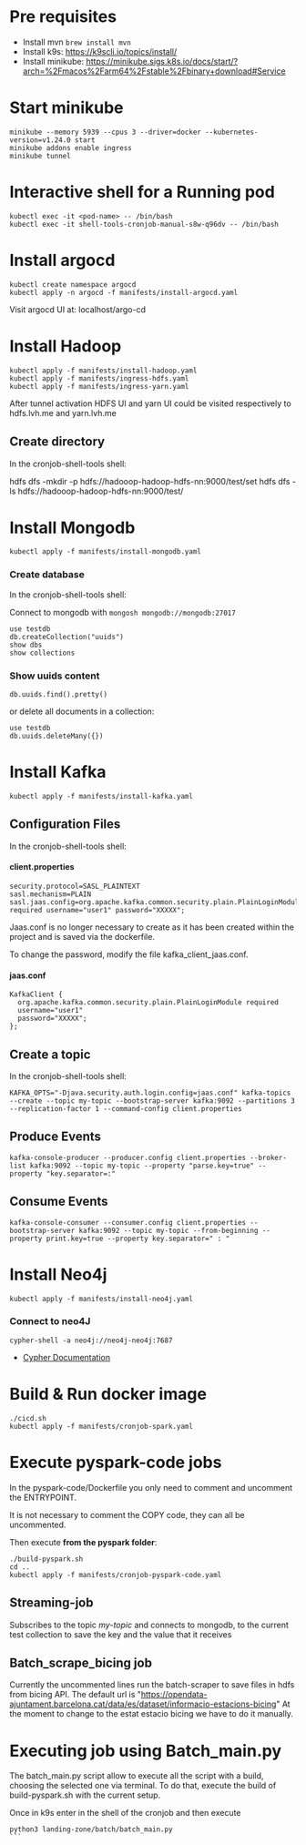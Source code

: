 # Pre requisites
- Install mvn `brew install mvn`
- Install k9s: https://k9scli.io/topics/install/
- Install minikube: https://minikube.sigs.k8s.io/docs/start/?arch=%2Fmacos%2Farm64%2Fstable%2Fbinary+download#Service

# Start minikube
```
minikube --memory 5939 --cpus 3 --driver=docker --kubernetes-version=v1.24.0 start
minikube addons enable ingress
minikube tunnel
```

# Interactive shell for a Running pod
```
kubectl exec -it <pod-name> -- /bin/bash
kubectl exec -it shell-tools-cronjob-manual-s8w-q96dv -- /bin/bash
```

# Install argocd
```
kubectl create namespace argocd
kubectl apply -n argocd -f manifests/install-argocd.yaml
```
Visit argocd UI at: localhost/argo-cd

# Install Hadoop
```
kubectl apply -f manifests/install-hadoop.yaml
kubectl apply -f manifests/ingress-hdfs.yaml
kubectl apply -f manifests/ingress-yarn.yaml
```
After tunnel activation HDFS UI and yarn UI could be visited respectively to hdfs.lvh.me and yarn.lvh.me

## Create directory

In the cronjob-shell-tools shell: 

hdfs dfs -mkdir -p hdfs://hadooop-hadoop-hdfs-nn:9000/test/set
hdfs dfs -ls hdfs://hadooop-hadoop-hdfs-nn:9000/test/


# Install Mongodb
```
kubectl apply -f manifests/install-mongodb.yaml
```

### Create database

In the cronjob-shell-tools shell: 

Connect to mongodb with `mongosh mongodb://mongodb:27017`

```
use testdb
db.createCollection("uuids")
show dbs
show collections
```

### Show uuids content
```
db.uuids.find().pretty()
```
or delete all documents in a collection:

```
use testdb
db.uuids.deleteMany({})
```

# Install Kafka
```
kubectl apply -f manifests/install-kafka.yaml
```

## Configuration Files

In the cronjob-shell-tools shell:

#### client.properties
```
security.protocol=SASL_PLAINTEXT
sasl.mechanism=PLAIN
sasl.jaas.config=org.apache.kafka.common.security.plain.PlainLoginModule required username="user1" password="XXXXX";
```
Jaas.conf is no longer necessary to create as it has been created within the project and is saved via the dockerfile.

To change the password, modify the file kafka_client_jaas.conf.

#### jaas.conf
```
KafkaClient {
  org.apache.kafka.common.security.plain.PlainLoginModule required
  username="user1"
  password="XXXXX";
};
```

## Create a topic
In the cronjob-shell-tools shell:
```
KAFKA_OPTS="-Djava.security.auth.login.config=jaas.conf" kafka-topics --create --topic my-topic --bootstrap-server kafka:9092 --partitions 3 --replication-factor 1 --command-config client.properties
```

## Produce Events
```
kafka-console-producer --producer.config client.properties --broker-list kafka:9092 --topic my-topic --property "parse.key=true" --property "key.separator=:"
```

## Consume Events
```
kafka-console-consumer --consumer.config client.properties --bootstrap-server kafka:9092 --topic my-topic --from-beginning --property print.key=true --property key.separator=" : "
```

# Install Neo4j
```
kubectl apply -f manifests/install-neo4j.yaml
```

### Connect to neo4J
```
cypher-shell -a neo4j://neo4j-neo4j:7687
```

* [Cypher Documentation](https://neo4j.com/docs/operations-manual/current/tools/cypher-shell/)

# Build & Run docker image
```
./cicd.sh
kubectl apply -f manifests/cronjob-spark.yaml
```

# Execute pyspark-code jobs

In the pyspark-code/Dockerfile you only need to comment and uncomment the ENTRYPOINT.

It is not necessary to comment the COPY code, they can all be uncommented.


Then execute **from the pyspark folder**: 

````
./build-pyspark.sh
cd ..
kubectl apply -f manifests/cronjob-pyspark-code.yaml
````

## Streaming-job
Subscribes to the topic *my-topic* and connects to mongodb, to the current test collection to save the key and the value that it receives


## Batch_scrape_bicing job
Currently the uncommented lines run the batch-scraper to save files in hdfs from bicing API. 
The default url is "https://opendata-ajuntament.barcelona.cat/data/es/dataset/informacio-estacions-bicing"
At the moment to change to the estat estacio bicing we have to do it manually. 

# Executing job using Batch_main.py

The batch_main.py script allow to execute all the script with a build, choosing the selected one via terminal. 
To do that, execute the build of build-pyspark.sh with the current setup.

Once in k9s enter in the shell of the cronjob and then execute 

````
python3 landing-zone/batch/batch_main.py
```

